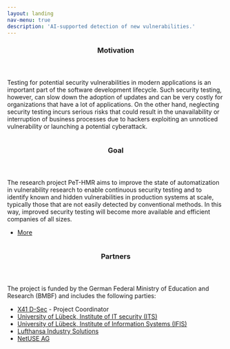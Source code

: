 ```yaml
---
layout: landing
nav-menu: true
description: 'AI-supported detection of new vulnerabilities.'
---
```


<div id="main">
    <section>
        <!--img src="{% link assets/images/pethmr11.png %}" alt="" data-position="25% 25%"-->
        <div class="inner">
            <header class="major">
                <h3>Motivation</h3>
            </header>
            <p>
                Testing for potential security vulnerabilities in modern applications is an
                important part of the software development lifecycle. Such security testing,
                however, can slow down the adoption of updates and can be very costly for
                organizations that have a lot of applications. On the other hand, neglecting
                security testing incurs serious risks that could result in the unavailability
                or interruption of business processes due to hackers exploiting an unnoticed
                vulnerability or launching a potential cyberattack.
            </p>
        </div>
    </section>
    <section id="two" class="spotlights">
        <!--section>
            <img src="{% link assets/images/pethmr07.png %}" alt="" data-position="top center">
            <div class="content">
                <div class="inner">
                    <header class="major">
                        <h3>Motivation</h3>
                    </header>
                    <p>
                        Testing for potential security vulnerabilities in modern applications is an
                        important part of the software development lifecycle. Such security testing,
                        however, can slow down the adoption of updates and can be very costly for
                        organizations that have a lot of applications. On the other hand, neglecting
                        security testing incurs serious risks that could result in the unavailability
                        or interruption of business processes due to hackers exploiting an unnoticed
                        vulnerability or launching a potential cyberattack.
                    </p>
                    <p>
                        A recent high-profile example of this is the REvil ransomware attack that
                        affected hundreds of organizations, where the initial vector was a deficiency
                        in the legitimate application Kaseya VSA. These types of attacks are called
                        supply-chain attacks and they use unknown vulnerabilities and misconfigurations	
                        to scale their attacks. The SolarWinds attack at the end of 2020 demonstrated
                        how advanced threats actors can misuse software supply-chains to gain a
                        significant foothold into the internal networks of even the biggest IT
                        organizations in the world.
                    </p>
                </div>
            </div>
        </section-->
        <section>
            <img src="{% link assets/images/pethmr07.png %}" alt="" data-position="top center">
            <div class="content">
                <div class="inner">
                    <header class="major">
                        <h3>Goal</h3>
                    </header>
                    <p>
                        The research project PeT-HMR aims to improve the state of automatization in vulnerability
                        research
                        to enable continuous security testing and to identify known and hidden vulnerabilities in
                        production
                        systems at scale, typically those that are not easily detected by conventional methods. In this
                        way,
                        improved security testing will become more available and efficient companies of all sizes.
                    </p>
                    <ul class="actions">
                        <li><a href="about.html" class="button small">More</a></li>
                    </ul>
                    <!--p>
                        Despite all these ever-changing and newly emerging
                        challenges, there is also a persistent shortage of security researchers, even
                        as development and deployment in cloud environments are still accelerating.
                        The PeT-HMR project, which started in June 2021, will research the potential of
                        a novel honeypot system designed to provide data and add attack patterns to an
                        automatic penetration testing solution (APeT). The APeT solution will use
                        Machine Learning and other AI methods to efficiently find new attack vectors
                        based on the collected data. In the first stage of the project, the focus is on
                        microservices, and in particular, on applications deployed in the cloud.
                    </p-->
                </div>
            </div>
        </section>
        <section>
            <img src="{% link assets/images/pethmr09.png %}" alt="" data-position="25% 25%">
            <div class="content">
                <div class="inner">
                    <header class="major">
                        <h3>Partners</h3>
                    </header>
                    <p>
                        The project is funded by the German Federal Ministry of Education and Research
                        (BMBF) and includes the following parties:
                    </p>
                    <ul>
                        <li><a target="_blank" href="https://x41-dsec.de">X41 D-Sec</a> -
                            Project Coordinator</li>
                        <li><a target="_blank" href="https://www.its.uni-luebeck.de">University of Lübeck, Institute of
                                IT
                                security (ITS)</a></li>
                        <li><a target="_blank" href="https://www.ifis.uni-luebeck.de">University of Lübeck, Institute of
                                Information Systems (IFIS)</a></li>
                        <li><a target="_blank" href="https://www.lufthansa-industry-solutions.com">Lufthansa Industry
                                Solutions</a></li>
                        <li><a target="_blank" href="https://www.netuse.de">NetUSE AG</a></li>
                    </ul>
                </div>
            </div>
        </section>
    </section>
</div>